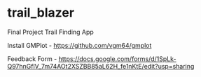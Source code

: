 # trail_blazer
Final Project Trail Finding App


Install GMPlot - https://github.com/vgm64/gmplot 

Feedback Form - https://docs.google.com/forms/d/1SpLk-Q97hnGflV_7m74AOt2XSZBB85aL62H_fe1nKtE/edit?usp=sharing 
